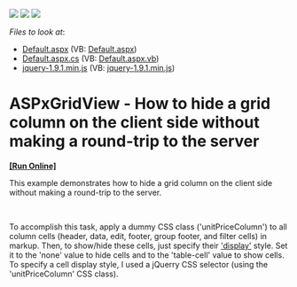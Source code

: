 <!-- default badges list -->
![](https://img.shields.io/endpoint?url=https://codecentral.devexpress.com/api/v1/VersionRange/128534364/13.1.5%2B)
[![](https://img.shields.io/badge/Open_in_DevExpress_Support_Center-FF7200?style=flat-square&logo=DevExpress&logoColor=white)](https://supportcenter.devexpress.com/ticket/details/E4580)
[![](https://img.shields.io/badge/📖_How_to_use_DevExpress_Examples-e9f6fc?style=flat-square)](https://docs.devexpress.com/GeneralInformation/403183)
<!-- default badges end -->
<!-- default file list -->
*Files to look at*:

* [Default.aspx](./CS/WebSite/Default.aspx) (VB: [Default.aspx](./VB/WebSite/Default.aspx))
* [Default.aspx.cs](./CS/WebSite/Default.aspx.cs) (VB: [Default.aspx.vb](./VB/WebSite/Default.aspx.vb))
* [jquery-1.9.1.min.js](./CS/WebSite/jquery-1.9.1.min.js) (VB: [jquery-1.9.1.min.js](./VB/WebSite/jquery-1.9.1.min.js))
<!-- default file list end -->
# ASPxGridView - How to hide a grid column on the client side without making a round-trip to the server
<!-- run online -->
**[[Run Online]](https://codecentral.devexpress.com/128534364/)**
<!-- run online end -->


<p>This example demonstrates how to hide a grid column on the client side without making a round-trip to the server.</p><br />
<p>To accomplish this task, apply a dummy CSS class ('unitPriceColumn') to all column cells (header, data, edit, footer, group footer, and filter cells) in markup. Then, to show/hide these cells, just specify their <a href="http://www.w3schools.com/cssref/pr_class_display.asp"><u>'display'</u></a> style. Set it to the 'none' value to hide cells and to the 'table-cell' value to show cells. To specify a cell display style, I used a jQuerry CSS selector (using the 'unitPriceColumn' CSS class).</p>

<br/>


